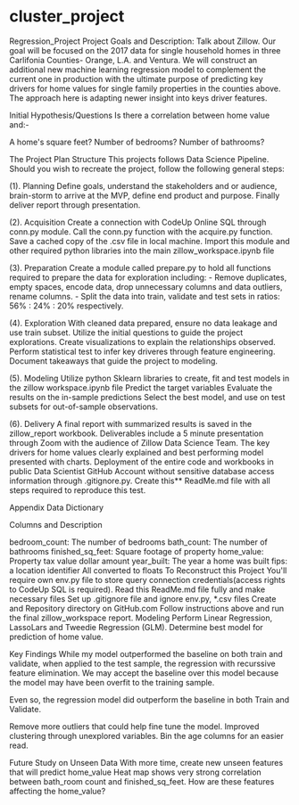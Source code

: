 # cluster_project
Regression_Project
Project Goals and Description:
Talk about Zillow. Our goal will be focused on the 2017 data for single household homes in three Carlifonia Counties- Orange, L.A. and Ventura. We will construct an additional new machine learning regression model to complement the current one in production with the ultimate purpose of predicting key drivers for home values for single family properties in the counties above. The approach here is adapting newer insight into keys driver features.

Initial Hypothesis/Questions
Is there a correlation between home value and:-

A home's square feet? Number of bedrooms? Number of bathrooms?

The Project Plan Structure
This projects follows Data Science Pipeline. Should you wish to recreate the project, follow the following general steps:

(1). Planning
Define goals, understand the stakeholders and or audience, brain-storm to arrive at the MVP, define end product and purpose. Finally deliver report through presentation.

(2). Acquisition
Create a connection with CodeUp Online SQL through conn.py module. Call the conn.py function with the acquire.py function. Save a cached copy of the .csv file in local machine. Import this module and other required python libraries into the main zillow_workspace.ipynb file

(3). Preparation
Create a module called prepare.py to hold all functions required to prepare the data for exploration including: - Remove duplicates, empty spaces, encode data, drop unnecessary columns and data outliers, rename columns. - Split the data into train, validate and test sets in ratios: 56% : 24% : 20% respectively.

(4). Exploration
With cleaned data prepared, ensure no data leakage and use train subset. Utilize the initial questions to guide the project explorations. Create visualizations to explain the relationships observed. Perform statistical test to infer key driveres through feature engineering. Document takeaways that guide the project to modeling.

(5). Modeling
Utilize python Sklearn libraries to create, fit and test models in the zillow workspace.ipynb file Predict the target variables Evaluate the results on the in-sample predictions Select the best model, and use on test subsets for out-of-sample observations.

(6). Delivery
A final report with summarized results is saved in the zillow_report workbook. Deliverables include a 5 minute presentation through Zoom with the audience of Zillow Data Science Team. The key drivers for home values clearly explained and best performing model presented with charts. Deployment of the entire code and workbooks in public Data Scientist GitHub Account without sensitive database access information through .gitignore.py. Create this** ReadMe.md file with all steps required to reproduce this test.

Appendix
Data Dictionary

Columns and Description

bedroom_count: The number of bedrooms
bath_count: The number of bathrooms
finished_sq_feet: Square footage of property
home_value: Property tax value dollar amount
year_built: The year a home was built
fips: a location identifier All converted to floats
To Reconstruct this Project
You'll require own env.py file to store query connection credentials(access rights to CodeUp SQL is required). Read this ReadMe.md file fully and make necessary files Set up .gitignore file and ignore env.py, *.csv files Create and Repository directory on GitHub.com Follow instructions above and run the final zillow_workspace report. Modeling Perform Linear Regression, LassoLars and Tweedie Regression (GLM). Determine best model for prediction of home value.

Key Findings
While my model outperformed the baseline on both train and validate, when applied to the test sample, the regression with recurssive feature elimination. We may accept the baseline over this model because the model may have been overfit to the training sample.

Even so, the regression model did outperform the baseline in both Train and Validate.

Remove more outliers that could help fine tune the model.
Improved clustering through unexplored variables.
Bin the age columns for an easier read.

Future Study on Unseen Data
With more time, create new unseen features that will predict home_value Heat map shows very strong correlation between bath_room count and finished_sq_feet. How are these features affecting the home_value?
